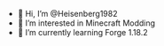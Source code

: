 - 👋 Hi, I’m @Heisenberg1982
- 👀 I’m interested in Minecraft Modding
- 🌱 I’m currently learning Forge 1.18.2

<!---
Heisenberg1982/Heisenberg1982 is a ✨ special ✨ repository because its `README.md` (this file) appears on your GitHub profile.
You can click the Preview link to take a look at your changes.
--->
